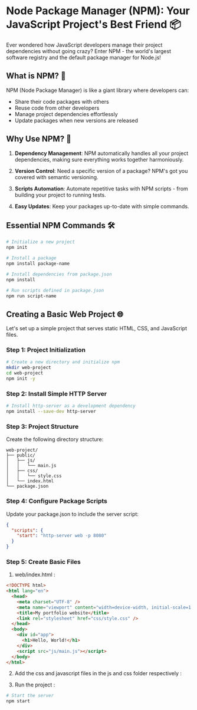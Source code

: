 # Node Package Manager (NPM): Your JavaScript Project's Best Friend 📦

Ever wondered how JavaScript developers manage their project dependencies without going crazy? Enter NPM - the world's largest software registry and the default package manager for Node.js!

## What is NPM? 🤔

NPM (Node Package Manager) is like a giant library where developers can:

- Share their code packages with others
- Reuse code from other developers
- Manage project dependencies effortlessly
- Update packages when new versions are released

## Why Use NPM? 🎯

1. **Dependency Management**: NPM automatically handles all your project dependencies, making sure everything works together harmoniously.

2. **Version Control**: Need a specific version of a package? NPM's got you covered with semantic versioning.

3. **Scripts Automation**: Automate repetitive tasks with NPM scripts - from building your project to running tests.

4. **Easy Updates**: Keep your packages up-to-date with simple commands.

## Essential NPM Commands 🛠️

```bash
# Initialize a new project
npm init

# Install a package
npm install package-name

# Install dependencies from package.json
npm install

# Run scripts defined in package.json
npm run script-name
```

## Creating a Basic Web Project 🌐

Let's set up a simple project that serves static HTML, CSS, and JavaScript files.

### Step 1: Project Initialization

```bash
# Create a new directory and initialize npm
mkdir web-project
cd web-project
npm init -y
```

### Step 2: Install Simple HTTP Server

```bash
# Install http-server as a development dependency
npm install --save-dev http-server
```

### Step 3: Project Structure

Create the following directory structure:

```
web-project/
├── public/
│   ├── js/
│   │   └── main.js
│   ├── css/
│   │   └── style.css
│   └── index.html
└── package.json
```

### Step 4: Configure Package Scripts

Update your package.json to include the server script:

```json
{
  "scripts": {
    "start": "http-server web -p 8080"
  }
}
```

### Step 5: Create Basic Files

1. web/index.html :

```html
<!DOCTYPE html>
<html lang="en">
  <head>
    <meta charset="UTF-8" />
    <meta name="viewport" content="width=device-width, initial-scale=1.0" />
    <title>My portfolio website</title>
    <link rel="stylesheet" href="css/style.css" />
  </head>
  <body>
    <div id="app">
      <h1>Hello, World!</h1>
    </div>
    <script src="js/main.js"></script>
  </body>
</html>
```

2. Add the css and javascript files in the js and css folder respectively :

3. Run the project :

```bash
# Start the server
npm start
```
